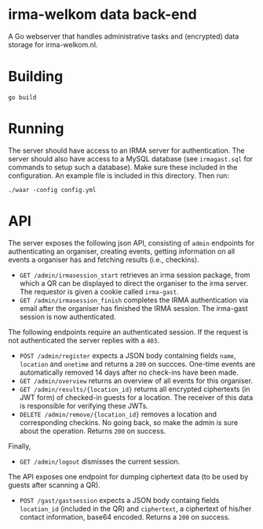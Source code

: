 irma-welkom data back-end
==========================

A Go webserver that handles administrative tasks and (encrypted) data storage for irma-welkom.nl.


Building
========

``` 
go build
```

Running
=======

The server should have access to an IRMA server for authentication. The server should also have
access to a MySQL database (see `irmagast.sql` for commands to setup such a database).
Make sure these included in the configuration. An example file is included in this directory.
Then run:

```
./waar -config config.yml
```

API
===

The server exposes the following json API, consisting of `admin` endpoints for
authenticating an organiser, creating events, getting information on all events a organiser has
and fetching results (i.e., checkins). 


- `GET /admin/irmasession_start` retrieves an irma session package, from which a QR can be displayed to direct the organiser to the irma server. The requestor is given a cookie called `irma-gast`.
- `GET /admin/irmasession_finish` completes the IRMA authentication via email after the organiser has finished the IRMA session. The irma-gast session is now authenticated.

The following endpoints require an authenticated session. If the request is not authenticated the server replies with a `403`.
- `POST /admin/register` expects a JSON body containing fields `name`, `location` and `onetime` and returns a `200` on succces. One-time events are automatically removed 14 days after no check-ins have been made.
- `GET /admin/overview` returns an overview of all events for this organiser.
- `GET /admin/results/{location_id}` returns all encrypted ciphertexts (in JWT form) of checked-in guests for a location. The receiver of this data is responsible for verifying these JWTs.
- `DELETE /admin/remove/{location_id}` removes a location and corresponding checkins. No going back, so make the admin is sure about the operation. Returns `200` on success.

Finally, 
- `GET /admin/logout` dismisses the current session.

The API exposes one endpoint for dumping ciphertext data (to be used by guests after scanning a QR).
- `POST /gast/gastsession` expects a JSON body containg fields `location_id` (included in the QR) and `ciphertext`,
a ciphertext of his/her contact information, base64 encoded. Returns a `200` on success.
